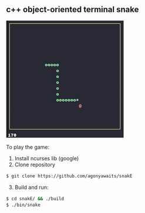 c++ object-oriented terminal snake
-------------------------------------------
<img src="https://github.com/agonyawaits/snakE/blob/redesign/snake.png" width="320" height="320">

To play the game:
1) Install ncurses lib (google)
2) Clone repository
```bash
$ git clone https://github.com/agonyawaits/snakE
```
3) Build and run:
```bash
$ cd snakE/ && ./build
$ ./bin/snake
```
